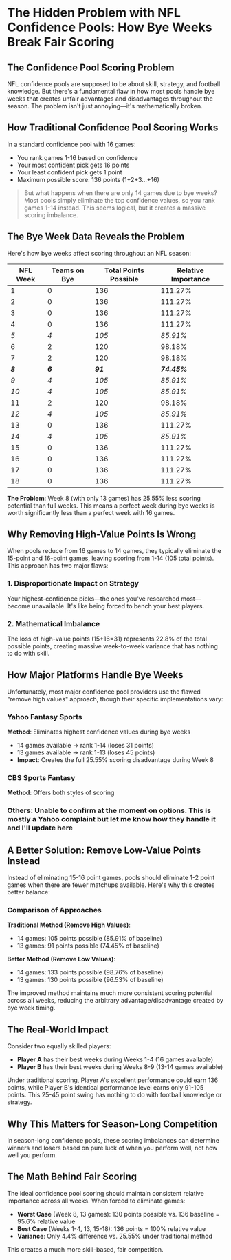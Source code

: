# The Hidden Problem with NFL Confidence Pools: How Bye Weeks Break Fair Scoring

## The Confidence Pool Scoring Problem

NFL confidence pools are supposed to be about skill, strategy, and football knowledge. But there's a fundamental flaw in how most pools handle bye weeks that creates unfair advantages and disadvantages throughout the season. The problem isn't just annoying—it's mathematically broken.

## How Traditional Confidence Pool Scoring Works

In a standard confidence pool with 16 games:

- You rank games 1-16 based on confidence
- Your most confident pick gets 16 points
- Your least confident pick gets 1 point
- Maximum possible score: 136 points (1+2+3...+16)

> But what happens when there are only 14 games due to bye weeks? Most pools simply eliminate the top confidence values, so you rank games 1-14 instead. This seems logical, but it creates a massive scoring imbalance.

## The Bye Week Data Reveals the Problem

Here's how bye weeks affect scoring throughout an NFL season:

| NFL Week | Teams on Bye | Total Points Possible | Relative Importance |
| -------- | ------------ | --------------------- | ------------------- |
| 1        | 0            | 136                   | 111.27%             |
| 2        | 0            | 136                   | 111.27%             |
| 3        | 0            | 136                   | 111.27%             |
| 4        | 0            | 136                   | 111.27%             |
| _5_      | _4_          | _105_                 | _85.91%_            |
| 6        | 2            | 120                   | 98.18%              |
| 7        | 2            | 120                   | 98.18%              |
| **_8_**  | **_6_**      | **_91_**              | **_74.45%_**        |
| _9_      | _4_          | _105_                 | _85.91%_            |
| _10_     | _4_          | _105_                 | _85.91%_            |
| 11       | 2            | 120                   | 98.18%              |
| _12_     | _4_          | _105_                 | _85.91%_            |
| 13       | 0            | 136                   | 111.27%             |
| _14_     | _4_          | _105_                 | _85.91%_            |
| 15       | 0            | 136                   | 111.27%             |
| 16       | 0            | 136                   | 111.27%             |
| 17       | 0            | 136                   | 111.27%             |
| 18       | 0            | 136                   | 111.27%             |

**The Problem**: Week 8 (with only 13 games) has 25.55% less scoring potential than full weeks. This means a perfect week during bye weeks is worth significantly less than a perfect week with 16 games.

## Why Removing High-Value Points Is Wrong

When pools reduce from 16 games to 14 games, they typically eliminate the 15-point and 16-point games, leaving scoring from 1-14 (105 total points). This approach has two major flaws:

### 1. Disproportionate Impact on Strategy

Your highest-confidence picks—the ones you've researched most—become unavailable. It's like being forced to bench your best players.

### 2. Mathematical Imbalance

The loss of high-value points (15+16=31) represents 22.8% of the total possible points, creating massive week-to-week variance that has nothing to do with skill.

## How Major Platforms Handle Bye Weeks

Unfortunately, most major confidence pool providers use the flawed "remove high values" approach, though their specific implementations vary:

### Yahoo Fantasy Sports

**Method**: Eliminates highest confidence values during bye weeks

- 14 games available → rank 1-14 (loses 31 points)
- 13 games available → rank 1-13 (loses 45 points)
- **Impact**: Creates the full 25.55% scoring disadvantage during Week 8

### CBS Sports Fantasy

**Method**: Offers both styles of scoring

### Others: Unable to confirm at the moment on options. This is mostly a Yahoo complaint but let me know how they handle it and I'll update here

## A Better Solution: Remove Low-Value Points Instead

Instead of eliminating 15-16 point games, pools should eliminate 1-2 point games when there are fewer matchups available. Here's why this creates better balance:

### Comparison of Approaches

**Traditional Method (Remove High Values)**:

- 14 games: 105 points possible (85.91% of baseline)
- 13 games: 91 points possible (74.45% of baseline)

**Better Method (Remove Low Values)**:

- 14 games: 133 points possible (98.76% of baseline)
- 13 games: 130 points possible (96.53% of baseline)

The improved method maintains much more consistent scoring potential across all weeks, reducing the arbitrary advantage/disadvantage created by bye week timing.

## The Real-World Impact

Consider two equally skilled players:

- **Player A** has their best weeks during Weeks 1-4 (16 games available)
- **Player B** has their best weeks during Weeks 8-9 (13-14 games available)

Under traditional scoring, Player A's excellent performance could earn 136 points, while Player B's identical performance level earns only 91-105 points. This 25-45 point swing has nothing to do with football knowledge or strategy.

## Why This Matters for Season-Long Competition

In season-long confidence pools, these scoring imbalances can determine winners and losers based on pure luck of when you perform well, not how well you perform.

## The Math Behind Fair Scoring

The ideal confidence pool scoring should maintain consistent relative importance across all weeks. When forced to eliminate games:

- **Worst Case** (Week 8, 13 games): 130 points possible vs. 136 baseline = 95.6% relative value
- **Best Case** (Weeks 1-4, 13, 15-18): 136 points = 100% relative value
- **Variance**: Only 4.4% difference vs. 25.55% under traditional method

This creates a much more skill-based, fair competition.
